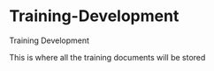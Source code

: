 # Training-Development
Training Development

This is where all the training documents will be stored
